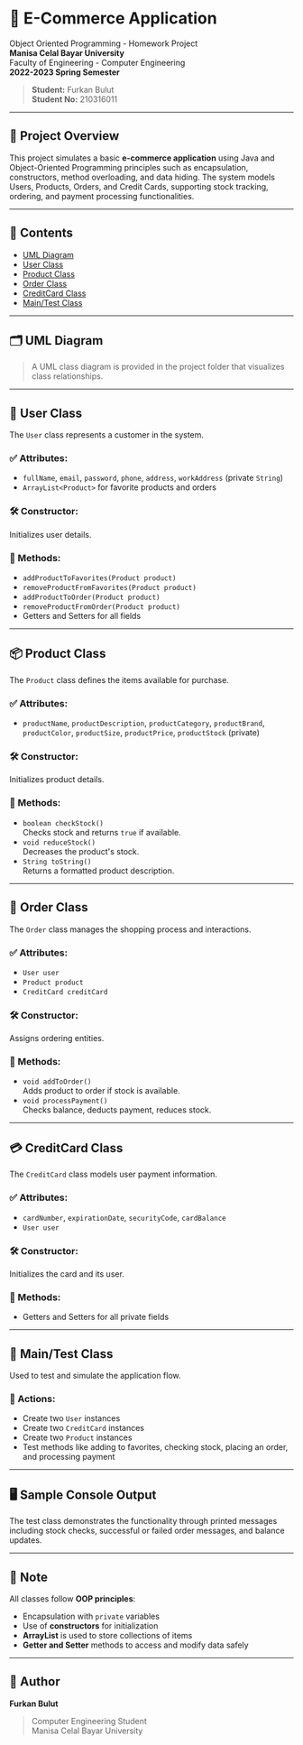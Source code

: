 # 🛒 E-Commerce Application

Object Oriented Programming - Homework Project  
**Manisa Celal Bayar University**  
Faculty of Engineering - Computer Engineering  
**2022-2023 Spring Semester**  

> **Student:** Furkan Bulut  
> **Student No:** 210316011  

---

## 📌 Project Overview

This project simulates a basic **e-commerce application** using Java and Object-Oriented Programming principles such as encapsulation, constructors, method overloading, and data hiding. The system models Users, Products, Orders, and Credit Cards, supporting stock tracking, ordering, and payment processing functionalities.

---

## 📂 Contents

- [UML Diagram](#-uml-diagram)
- [User Class](#-user-class)
- [Product Class](#-product-class)
- [Order Class](#-order-class)
- [CreditCard Class](#-creditcard-class)
- [Main/Test Class](#-maintest-class)

---

## 🗂 UML Diagram

> A UML class diagram is provided in the project folder that visualizes class relationships.

---

## 👤 User Class

The `User` class represents a customer in the system.

### ✅ Attributes:
- `fullName`, `email`, `password`, `phone`, `address`, `workAddress` (private `String`)
- `ArrayList<Product>` for favorite products and orders

### 🛠 Constructor:
Initializes user details.

### 🔧 Methods:
- `addProductToFavorites(Product product)`
- `removeProductFromFavorites(Product product)`
- `addProductToOrder(Product product)`
- `removeProductFromOrder(Product product)`
- Getters and Setters for all fields

---

## 📦 Product Class

The `Product` class defines the items available for purchase.

### ✅ Attributes:
- `productName`, `productDescription`, `productCategory`, `productBrand`, `productColor`, `productSize`, `productPrice`, `productStock` (private)

### 🛠 Constructor:
Initializes product details.

### 🔧 Methods:
- `boolean checkStock()`  
  Checks stock and returns `true` if available.
- `void reduceStock()`  
  Decreases the product's stock.
- `String toString()`  
  Returns a formatted product description.

---

## 🧾 Order Class

The `Order` class manages the shopping process and interactions.

### ✅ Attributes:
- `User user`
- `Product product`
- `CreditCard creditCard`

### 🛠 Constructor:
Assigns ordering entities.

### 🔧 Methods:
- `void addToOrder()`  
  Adds product to order if stock is available.
- `void processPayment()`  
  Checks balance, deducts payment, reduces stock.

---

## 💳 CreditCard Class

The `CreditCard` class models user payment information.

### ✅ Attributes:
- `cardNumber`, `expirationDate`, `securityCode`, `cardBalance`
- `User user`

### 🛠 Constructor:
Initializes the card and its user.

### 🔧 Methods:
- Getters and Setters for all private fields

---

## 🧪 Main/Test Class

Used to test and simulate the application flow.

### 🔁 Actions:
- Create two `User` instances
- Create two `CreditCard` instances
- Create two `Product` instances
- Test methods like adding to favorites, checking stock, placing an order, and processing payment

---

## 🖥 Sample Console Output

The test class demonstrates the functionality through printed messages including stock checks, successful or failed order messages, and balance updates.

---

## 📌 Note

All classes follow **OOP principles**:
- Encapsulation with `private` variables
- Use of **constructors** for initialization
- **ArrayList** is used to store collections of items
- **Getter and Setter** methods to access and modify data safely

---

## 📎 Author

**Furkan Bulut**  
> Computer Engineering Student  
> Manisa Celal Bayar University  

